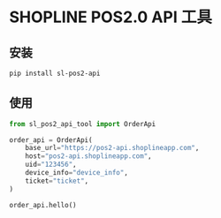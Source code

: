 # SHOPLINE POS2.0 API 工具

## 安装

```bash
pip install sl-pos2-api
```

## 使用

```python
from sl_pos2_api_tool import OrderApi

order_api = OrderApi(
    base_url="https://pos2-api.shoplineapp.com",
    host="pos2-api.shoplineapp.com",
    uid="123456",
    device_info="device_info",
    ticket="ticket",
)

order_api.hello()
```
